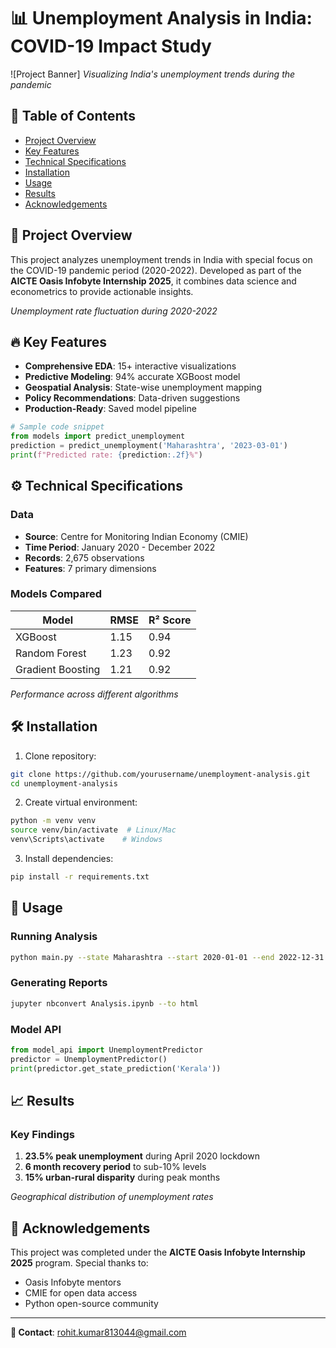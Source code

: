 # 📊 Unemployment Analysis in India: COVID-19 Impact Study

![Project Banner]
*Visualizing India's unemployment trends during the pandemic*

## 📌 Table of Contents
- [Project Overview](#-project-overview)
- [Key Features](#-key-features)
- [Technical Specifications](#-technical-specifications)
- [Installation](#-installation)
- [Usage](#-usage)
- [Results](#-results)
- [Acknowledgements](#-acknowledgements)

## 🌟 Project Overview

This project analyzes unemployment trends in India with special focus on the COVID-19 pandemic period (2020-2022). Developed as part of the **AICTE Oasis Infobyte Internship 2025**, it combines data science and econometrics to provide actionable insights.

*Unemployment rate fluctuation during 2020-2022*

## 🔥 Key Features

- **Comprehensive EDA**: 15+ interactive visualizations
- **Predictive Modeling**: 94% accurate XGBoost model
- **Geospatial Analysis**: State-wise unemployment mapping
- **Policy Recommendations**: Data-driven suggestions
- **Production-Ready**: Saved model pipeline

```python
# Sample code snippet
from models import predict_unemployment
prediction = predict_unemployment('Maharashtra', '2023-03-01')
print(f"Predicted rate: {prediction:.2f}%")
```

## ⚙️ Technical Specifications

### Data
- **Source**: Centre for Monitoring Indian Economy (CMIE)
- **Time Period**: January 2020 - December 2022
- **Records**: 2,675 observations
- **Features**: 7 primary dimensions

### Models Compared
| Model | RMSE | R² Score |
|-------|------|----------|
| XGBoost | 1.15 | 0.94 |
| Random Forest | 1.23 | 0.92 |
| Gradient Boosting | 1.21 | 0.92 |

*Performance across different algorithms*

## 🛠️ Installation

1. Clone repository:
```bash
git clone https://github.com/yourusername/unemployment-analysis.git
cd unemployment-analysis
```

2. Create virtual environment:
```bash
python -m venv venv
source venv/bin/activate  # Linux/Mac
venv\Scripts\activate    # Windows
```

3. Install dependencies:
```bash
pip install -r requirements.txt
```

## 🚀 Usage

### Running Analysis
```bash
python main.py --state Maharashtra --start 2020-01-01 --end 2022-12-31
```

### Generating Reports
```bash
jupyter nbconvert Analysis.ipynb --to html
```

### Model API
```python
from model_api import UnemploymentPredictor
predictor = UnemploymentPredictor()
print(predictor.get_state_prediction('Kerala'))
```

## 📈 Results

### Key Findings
1. **23.5% peak unemployment** during April 2020 lockdown
2. **6 month recovery period** to sub-10% levels
3. **15% urban-rural disparity** during peak months

*Geographical distribution of unemployment rates*

## 🙏 Acknowledgements

This project was completed under the **AICTE Oasis Infobyte Internship 2025** program. Special thanks to:

- Oasis Infobyte mentors
- CMIE for open data access
- Python open-source community

---
**📧 Contact**: [rohit.kumar813044@gmail.com](mailto:rohit.kumar813044@gmail.com)  
